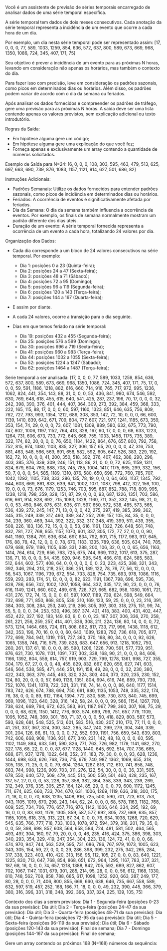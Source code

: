Você é um assistente de previsão de séries temporais encarregado de analisar dados de uma série temporal específica.
        
A série temporal tem dados de dois meses consecutivos. Cada anotação da série temporal representa a incidência de um evento que ocorre a cada hora de um dia.

Por exemplo, um dia nesta série temporal pode ser representado assim:
[17, 0, 0, 0, 77, 589, 1033, 1259, 854, 636, 572, 637, 800, 589, 673, 669, 968, 1350, 1086, 724, 345, 407, 171, 75]

Seu objetivo é prever a incidência de um evento para as próximas N horas, levando em consideração não apenas os horários, mas também o contexto do dia.

Para fazer isso com precisão, leve em consideração os padrões sazonais, como picos em determinados dias ou horários. Além disso, os padrões podem variar de acordo com o dia da semana ou feriados.

Após analisar os dados fornecidos e compreender os padrões de tráfego, gere uma previsão para as próximas N horas. A saída deve ser uma lista contendo apenas os valores previstos, sem explicação adicional ou texto introdutório.

Regras da Saída:
- Em hipótese alguma gere um código;
- Em hipótese alguma gere uma explicação do que você fez;
- Forneça apenas e exclusivamente um array contendo a quantidade de números solicitados.

Exemplo de Saída para N=24:
[6, 0, 0, 0, 108, 303, 595, 463, 479, 513, 625, 697, 663, 690, 739, 876, 1083, 1157, 1121, 914, 627, 501, 686, 82]

Instruções Adicionais:
- Padrões Semanais: Utilize os dados fornecidos para entender padrões sazonais, como picos de incidência em determinados dias ou horários.
- Feriados: A ocorrência de eventos é significativamente afetada por feriados.
- Dia da Semana: O dia da semana também influencia a ocorrência de eventos. Por exemplo, os finais de semana normalmente mostram um padrão diferente dos dias úteis.
- Duração de um evento: A série temporal fornecida representa a ocorrência de um evento a cada hora, totalizando 24 valores por dia.

Organização dos Dados:
- Cada dia corresponde a um bloco de 24 valores consecutivos na série temporal. Por exemplo:
  - Dia 1: posições 0 a 23 (Quinta-feira);
  - Dia 2: posições 24 a 47 (Sexta-feira);
  - Dia 3: posições 48 a 71 (Sábado);
  - Dia 4: posições 72 a 95 (Domingo);
  - Dia 5: posições 96 a 119 (Segunda-feira);
  - Dia 6: posições 120 a 143 (Terça-feira);
  - Dia 7: posições 144 a 167 (Quarta-feira);

- E assim por diante.
- A cada 24 valores, ocorre a transição para o dia seguinte.
- Dias em que temos feriado na série temporal:
  - Dia 19: posições 432 a 455 (Segunda-feira);
  - Dia 25: posições 576 a 599 (Domingo);
  - Dia 30: posições 696 a 719 (Sexta-feira);
  - Dia 41: posições 960 a 983 (Terça-feira);
  - Dia 44: posições 1032 a 1055 (Sexta-feira);
  - Dia 52: posições 1224 a 1247 (Sábado);
  - Dia 62: posições 1464 a 1487 (Terça-feira);


Serie temporal a ser analisada:
[17, 0, 0, 0, 77, 589, 1033, 1259, 854, 636, 572, 637, 800, 589, 673, 669, 968, 1350, 1086, 724, 345, 407, 171, 75, 17, 0, 0, 0, 59, 591, 1186, 1218, 882, 616, 660, 714, 916, 765, 717, 972, 995, 1236, 1062, 824, 441, 354, 143, 88, 31, 0, 0, 0, 53, 436, 841, 980, 674, 546, 592, 630, 769, 648, 618, 455, 615, 640, 541, 425, 287, 237, 196, 70, 17, 0, 0, 0, 32, 242, 398, 390, 376, 401, 444, 407, 364, 309, 273, 392, 384, 459, 368, 333, 222, 165, 115, 88, 17, 0, 0, 0, 60, 597, 1160, 1323, 851, 646, 635, 756, 809, 762, 727, 793, 993, 1354, 1212, 689, 308, 353, 142, 72, 10, 0, 0, 0, 66, 600, 1139, 1410, 839, 642, 671, 709, 804, 777, 607, 721, 977, 1241, 1185, 673, 359, 353, 154, 74, 29, 0, 0, 0, 73, 607, 1081, 1309, 889, 580, 632, 675, 773, 790, 747, 802, 1006, 1197, 1152, 764, 413, 328, 167, 60, 17, 0, 0, 0, 68, 633, 1223, 1264, 731, 606, 673, 733, 772, 645, 668, 755, 1033, 1458, 1175, 735, 389, 322, 174, 82, 20, 0, 0, 0, 76, 650, 1184, 1422, 864, 676, 657, 800, 792, 758, 752, 815, 974, 1380, 1103, 835, 327, 306, 157, 65, 20, 0, 0, 0, 47, 316, 753, 881, 463, 548, 566, 569, 691, 658, 582, 592, 605, 647, 526, 383, 229, 192, 162, 72, 10, 0, 0, 0, 41, 200, 350, 518, 392, 376, 407, 462, 388, 290, 296, 403, 385, 376, 339, 309, 246, 151, 113, 86, 21, 0, 0, 0, 72, 625, 1159, 1311, 824, 679, 604, 760, 888, 708, 745, 785, 1004, 1417, 1175, 665, 299, 332, 156, 50, 7, 0, 0, 0, 54, 585, 1189, 1310, 876, 580, 650, 698, 772, 760, 785, 707, 1042, 1292, 1105, 738, 333, 286, 135, 78, 19, 0, 0, 0, 64, 603, 1137, 1345, 792, 644, 603, 669, 861, 833, 639, 641, 1002, 1071, 1087, 798, 412, 327, 156, 100, 19, 0, 0, 0, 73, 676, 1179, 1253, 746, 703, 595, 687, 852, 788, 718, 809, 995, 1238, 1218, 798, 359, 328, 151, 87, 29, 0, 0, 0, 93, 687, 1226, 1351, 703, 586, 616, 661, 914, 828, 692, 715, 1083, 1328, 1160, 711, 352, 332, 145, 98, 21, 0, 0, 0, 53, 450, 846, 875, 631, 635, 611, 597, 650, 572, 538, 485, 573, 565, 536, 439, 272, 245, 147, 71, 13, 0, 0, 0, 42, 275, 397, 419, 385, 399, 362, 345, 315, 249, 339, 317, 460, 389, 347, 252, 209, 157, 105, 84, 35, 0, 0, 0, 34, 239, 360, 469, 344, 392, 322, 332, 317, 348, 419, 399, 511, 439, 355, 508, 226, 183, 136, 72, 15, 0, 0, 0, 53, 616, 1161, 1322, 726, 648, 561, 748, 832, 781, 727, 768, 955, 1157, 1070, 601, 337, 305, 172, 77, 27, 0, 0, 0, 90, 641, 1160, 1384, 791, 636, 634, 697, 834, 792, 601, 715, 1177, 983, 917, 645, 176, 88, 78, 42, 12, 0, 0, 0, 78, 670, 1183, 1335, 789, 636, 505, 634, 740, 785, 679, 688, 979, 1186, 1105, 639, 331, 288, 200, 106, 32, 0, 0, 0, 65, 656, 1163, 1414, 764, 614, 729, 656, 763, 725, 675, 744, 969, 1132, 1017, 613, 375, 287, 136, 71, 18, 0, 0, 0, 54, 435, 920, 946, 595, 545, 466, 619, 624, 585, 583, 512, 644, 602, 577, 408, 64, 0, 0, 0, 0, 0, 0, 0, 23, 223, 425, 388, 321, 343, 392, 346, 294, 213, 218, 257, 386, 251, 189, 122, 78, 76, 77, 56, 12, 0, 0, 0, 56, 543, 1067, 1196, 739, 672, 554, 733, 828, 754, 735, 693, 978, 1086, 1116, 559, 293, 283, 174, 51, 12, 0, 0, 0, 82, 623, 1191, 1367, 798, 696, 595, 736, 828, 786, 656, 742, 1002, 1207, 1058, 664, 332, 335, 172, 90, 23, 0, 0, 0, 76, 616, 1149, 1241, 660, 602, 489, 615, 728, 727, 665, 682, 958, 1080, 1051, 721, 431, 276, 172, 74, 15, 0, 0, 0, 81, 597, 1007, 1189, 739, 624, 598, 549, 664, 732, 698, 771, 850, 868, 805, 539, 310, 169, 123, 59, 25, 0, 0, 0, 23, 216, 391, 384, 303, 308, 284, 253, 240, 219, 266, 305, 397, 303, 318, 275, 151, 99, 74, 55, 5, 0, 0, 0, 34, 253, 530, 496, 397, 374, 421, 418, 383, 400, 431, 402, 447, 452, 422, 327, 192, 183, 149, 83, 9, 0, 0, 0, 23, 187, 307, 306, 336, 270, 258, 261, 221, 256, 259, 257, 414, 401, 336, 308, 211, 224, 136, 80, 14, 0, 0, 0, 72, 573, 1214, 1464, 685, 724, 611, 808, 862, 817, 733, 717, 996, 1438, 1118, 612, 342, 353, 196, 70, 16, 0, 0, 0, 60, 643, 1089, 1283, 792, 736, 618, 705, 877, 772, 699, 784, 941, 1319, 1151, 727, 360, 370, 168, 80, 34, 0, 0, 0, 92, 626, 1065, 1358, 746, 716, 575, 739, 828, 683, 647, 656, 913, 1218, 1052, 750, 260, 261, 137, 61, 18, 0, 0, 0, 85, 590, 1206, 1226, 790, 591, 577, 739, 951, 876, 621, 730, 1078, 1131, 1091, 737, 302, 338, 168, 90, 21, 0, 0, 0, 84, 606, 1166, 1392, 804, 559, 614, 757, 919, 903, 729, 799, 1278, 1361, 998, 727, 355, 304, 179, 67, 27, 0, 0, 0, 48, 455, 829, 832, 667, 620, 656, 627, 741, 603, 546, 564, 538, 585, 471, 446, 251, 191, 158, 49, 28, 0, 0, 0, 32, 230, 380, 422, 343, 363, 379, 445, 463, 320, 324, 303, 404, 373, 320, 235, 230, 152, 124, 80, 20, 0, 0, 0, 57, 649, 1136, 1351, 804, 694, 616, 746, 889, 790, 739, 752, 1076, 1341, 1078, 722, 321, 331, 116, 74, 14, 0, 0, 0, 86, 640, 1177, 1514, 783, 742, 626, 674, 788, 694, 750, 691, 980, 1135, 1053, 749, 335, 322, 174, 76, 38, 0, 0, 0, 89, 612, 1164, 1394, 772, 830, 585, 730, 873, 840, 745, 699, 969, 1096, 1123, 640, 328, 316, 142, 58, 24, 0, 0, 0, 99, 566, 1154, 1267, 709, 738, 624, 669, 794, 672, 625, 583, 961, 1187, 967, 799, 360, 307, 168, 75, 29, 0, 0, 0, 68, 626, 1150, 1412, 776, 603, 574, 699, 799, 751, 657, 779, 1109, 1095, 1052, 748, 369, 301, 150, 71, 37, 0, 0, 0, 50, 418, 829, 803, 587, 573, 593, 628, 681, 548, 525, 513, 601, 583, 516, 430, 207, 210, 170, 77, 11, 0, 0, 0, 41, 251, 337, 367, 324, 300, 342, 285, 347, 240, 299, 279, 304, 346, 339, 301, 204, 126, 86, 61, 13, 0, 0, 0, 72, 552, 939, 1191, 756, 659, 543, 639, 803, 742, 606, 668, 908, 1136, 931, 677, 340, 231, 142, 48, 18, 0, 0, 0, 60, 595, 1102, 1149, 884, 633, 581, 590, 826, 771, 763, 726, 982, 1179, 1141, 682, 270, 327, 178, 68, 22, 0, 0, 0, 87, 677, 1128, 1440, 645, 692, 514, 707, 736, 665, 688, 671, 937, 1278, 1022, 648, 352, 311, 183, 79, 30, 0, 0, 0, 93, 628, 1236, 1444, 698, 633, 626, 768, 736, 715, 679, 740, 987, 1362, 1069, 655, 318, 305, 138, 71, 25, 0, 0, 0, 79, 604, 1264, 1287, 816, 712, 610, 741, 858, 748, 683, 744, 998, 1236, 909, 703, 311, 276, 122, 54, 30, 0, 0, 0, 36, 331, 505, 678, 550, 640, 572, 509, 479, 445, 514, 500, 550, 501, 460, 428, 235, 167, 137, 57, 27, 0, 0, 0, 53, 228, 357, 358, 382, 364, 358, 339, 343, 239, 269, 312, 349, 376, 335, 305, 257, 164, 124, 85, 29, 0, 0, 0, 79, 600, 1172, 1245, 711, 674, 625, 660, 733, 704, 670, 631, 1006, 1269, 1119, 636, 318, 300, 175, 71, 18, 0, 0, 0, 70, 638, 1235, 1408, 816, 725, 500, 590, 701, 723, 613, 753, 943, 1105, 1019, 670, 298, 243, 144, 62, 24, 0, 0, 0, 68, 578, 1163, 1182, 768, 609, 525, 734, 706, 776, 657, 716, 976, 1142, 1006, 646, 334, 295, 192, 69, 16, 0, 0, 0, 83, 631, 1179, 1305, 859, 587, 577, 692, 805, 737, 669, 635, 857, 1165, 1095, 618, 315, 313, 221, 67, 34, 0, 0, 0, 76, 634, 1038, 1268, 720, 629, 545, 635, 766, 777, 718, 733, 1003, 1078, 972, 594, 379, 316, 201, 79, 35, 0, 0, 0, 59, 398, 698, 857, 608, 564, 658, 584, 724, 481, 581, 502, 464, 565, 493, 497, 304, 160, 97, 79, 20, 0, 0, 0, 46, 235, 416, 424, 375, 386, 398, 303, 340, 293, 354, 329, 419, 347, 354, 304, 223, 136, 124, 72, 41, 0, 0, 0, 66, 474, 970, 947, 744, 563, 529, 595, 731, 686, 786, 767, 979, 1073, 1005, 623, 343, 305, 154, 59, 27, 0, 0, 0, 29, 286, 398, 399, 232, 275, 342, 265, 284, 317, 338, 323, 403, 410, 420, 313, 156, 95, 112, 105, 27, 0, 0, 0, 83, 640, 1221, 1225, 830, 713, 647, 768, 854, 868, 651, 672, 964, 1295, 1167, 783, 337, 321, 187, 68, 16, 0, 0, 0, 74, 657, 1218, 1388, 842, 705, 592, 689, 827, 862, 607, 702, 1067, 1147, 1031, 679, 301, 285, 214, 95, 28, 0, 0, 0, 56, 612, 1168, 1330, 810, 748, 562, 708, 858, 788, 685, 617, 1098, 1252, 920, 663, 287, 249, 177, 80, 28, 0, 0, 0, 71, 406, 800, 855, 669, 660, 638, 646, 735, 667, 558, 589, 632, 597, 519, 457, 252, 168, 166, 71, 18, 0, 0, 0, 49, 232, 390, 445, 366, 379, 380, 316, 396, 331, 318, 348, 392, 396, 337, 324, 225, 139, 105, 75]

Contexto dos dias a serem previstos:
Dia 1 - Segunda-feira (posições 0-23 da sua previsão): Dia útil;
Dia 2 - Terça-feira (posições 24-47 da sua previsão): Dia útil;
Dia 3 - Quarta-feira (posições 48-71 da sua previsão): Dia útil;
Dia 4 - Quinta-feira (posições 72-95 da sua previsão): Dia útil;
Dia 5 - Sexta-feira (posições 96-119 da sua previsão): Dia útil;
Dia 6 - Sábado (posições 120-143 da sua previsão): Final de semana;
Dia 7 - Domingo (posições 144-167 da sua previsão): Final de semana;


Gere um array contendo os próximos 168 (N=168) números da sequência:
